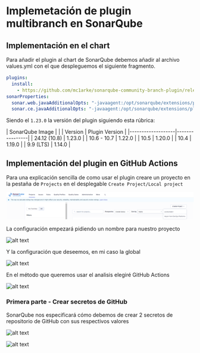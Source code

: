 # Implemetación de plugin multibranch en SonarQube

## Implementación en el chart

Para añadir el plugin al chart de SonarQube debemos añadir al archivo values.yml con el que despleguemos el siguiente fragmento.

```yaml
plugins:
  install:
    - https://github.com/mc1arke/sonarqube-community-branch-plugin/releases/download/1.23.0/sonarqube-community-branch-plugin-1.23.0.jar
sonarProperties:
  sonar.web.javaAdditionalOpts: "-javaagent:/opt/sonarqube/extensions/plugins/sonarqube-community-branch-plugin-1.23.0.jar=web"
  sonar.ce.javaAdditionalOpts: "-javaagent:/opt/sonarqube/extensions/plugins/sonarqube-community-branch-plugin-1.23.0.jar=ce"
```

Siendo el `1.23.0` la versión del plugin siguiendo esta rúbrica:

|  SonarQube Image  |                |
|      Version      | Plugin Version |
|-------------------|----------------|
| 24.12 (10.8)      | 1.23.0         |
| 10.6 - 10.7       | 1.22.0         |
| 10.5              | 1.20.0         |
| 10.4              | 1.19.0         |
| 9.9 (LTS)         | 1.14.0         |

## Implementación del plugin en GitHub Actions

Para una explicación sencilla de como usar el plugin creare un proyecto en la pestaña de `Projects` en el desplegable `Create Project/Local project`

![alt text](image.png)

La configuración empezará pidiendo un nombre para nuestro proyecto

![alt text](image-1.png)

Y la configuración que deseemos, en mi caso la global

![alt text](image-2.png)

En el método que queremos usar el analisis elegiré GitHub Actions

![alt text](image-3.png)

### Primera parte - Crear secretos de GitHub

SonarQube nos especificará cómo debemos de crear 2 secretos de repositorio de GitHub con sus respectivos valores

![alt text](image-4.png)

![alt text](image-5.png)